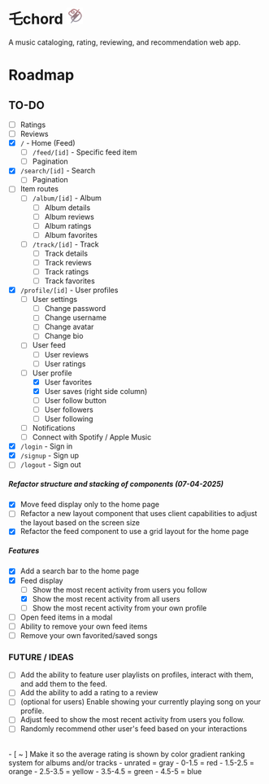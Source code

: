 # 乇chord <img src="./public/apple-touch-icon.png" width="32px" />

A music cataloging, rating, reviewing, and recommendation web app.

# Roadmap

## TO-DO

- [ ] Ratings
- [ ] Reviews
- [x] `/` - Home (Feed)
  - [ ] `/feed/[id]` - Specific feed item
  - [ ] Pagination
- [x] `/search/[id]` - Search
  - [ ] Pagination
- [ ] Item routes
  - [ ] `/album/[id]` - Album
    - [ ] Album details
    - [ ] Album reviews
    - [ ] Album ratings
    - [ ] Album favorites
  - [ ] `/track/[id]` - Track
    - [ ] Track details
    - [ ] Track reviews
    - [ ] Track ratings
    - [ ] Track favorites
- [x] `/profile/[id]` - User profiles
  - [ ] User settings
    - [ ] Change password
    - [ ] Change username
    - [ ] Change avatar
    - [ ] Change bio
  - [ ] User feed
    - [ ] User reviews
    - [ ] User ratings
  - [ ] User profile
    - [x] User favorites
    - [x] User saves (right side column)
    - [ ] User follow button
    - [ ] User followers
    - [ ] User following
  - [ ] Notifications
  - [ ] Connect with Spotify / Apple Music
- [x] `/login` - Sign in
- [x] `/signup` - Sign up
- [ ] `/logout` - Sign out

##### Refactor structure and stacking of components (07-04-2025)
- [x] Move feed display only to the home page
- [ ] Refactor a new layout component that uses client capabilities to adjust the layout based on the screen size
- [x] Refactor the feed component to use a grid layout for the home page

##### Features
- [x] Add a search bar to the home page
- [x] Feed display
  - [ ] Show the most recent activity from users you follow
  - [x] Show the most recent activity from all users
  - [ ] Show the most recent activity from your own profile
- [ ] Open feed items in a modal
- [ ] Ability to remove your own feed items
- [ ] Remove your own favorited/saved songs

### FUTURE / IDEAS

- [ ] Add the ability to feature user playlists on profiles, interact with them, and add them to the feed.
- [ ] Add the ability to add a rating to a review
- [ ] (optional for users) Enable showing your currently playing song on your profile.
- [ ] Adjust feed to show the most recent activity from users you follow.
- [ ] Randomly recommend other user's feed based on your interactions
<br />
- [ ~ ] Make it so the average rating is shown by color gradient ranking system for albums and/or tracks
  - unrated = gray
  - 0-1.5 = red
  - 1.5-2.5 = orange
  - 2.5-3.5 = yellow
  - 3.5-4.5 = green
  - 4.5-5 = blue
